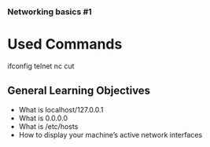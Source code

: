 ### Networking basics #1

# Used Commands
ifconfig
telnet
nc
cut

## General Learning Objectives

- What is localhost/127.0.0.1
- What is 0.0.0.0
- What is /etc/hosts
- How to display your machine’s active network interfaces
